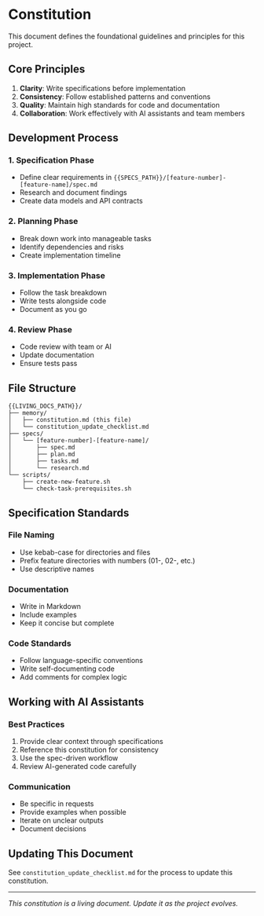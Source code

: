 # Constitution

This document defines the foundational guidelines and principles for this project.

## Core Principles

1. **Clarity**: Write specifications before implementation
2. **Consistency**: Follow established patterns and conventions
3. **Quality**: Maintain high standards for code and documentation
4. **Collaboration**: Work effectively with AI assistants and team members

## Development Process

### 1. Specification Phase
- Define clear requirements in `{{SPECS_PATH}}/[feature-number]-[feature-name]/spec.md`
- Research and document findings
- Create data models and API contracts

### 2. Planning Phase
- Break down work into manageable tasks
- Identify dependencies and risks
- Create implementation timeline

### 3. Implementation Phase
- Follow the task breakdown
- Write tests alongside code
- Document as you go

### 4. Review Phase
- Code review with team or AI
- Update documentation
- Ensure tests pass

## File Structure

```
{{LIVING_DOCS_PATH}}/
├── memory/
│   ├── constitution.md (this file)
│   └── constitution_update_checklist.md
├── specs/
│   └── [feature-number]-[feature-name]/
│       ├── spec.md
│       ├── plan.md
│       ├── tasks.md
│       └── research.md
└── scripts/
    ├── create-new-feature.sh
    └── check-task-prerequisites.sh
```

## Specification Standards

### File Naming
- Use kebab-case for directories and files
- Prefix feature directories with numbers (01-, 02-, etc.)
- Use descriptive names

### Documentation
- Write in Markdown
- Include examples
- Keep it concise but complete

### Code Standards
- Follow language-specific conventions
- Write self-documenting code
- Add comments for complex logic

## Working with AI Assistants

### Best Practices
1. Provide clear context through specifications
2. Reference this constitution for consistency
3. Use the spec-driven workflow
4. Review AI-generated code carefully

### Communication
- Be specific in requests
- Provide examples when possible
- Iterate on unclear outputs
- Document decisions

## Updating This Document

See `constitution_update_checklist.md` for the process to update this constitution.

---

*This constitution is a living document. Update it as the project evolves.*